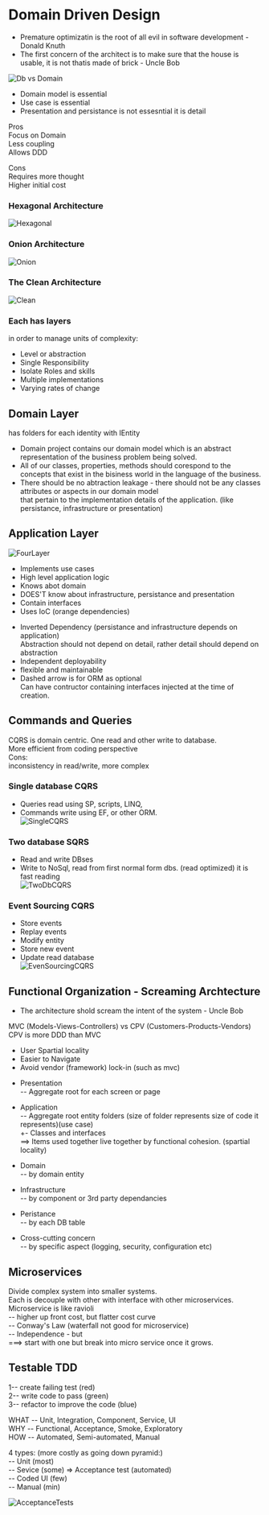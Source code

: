 # Domain Driven Design 

* Premature optimizatin is the root of all evil in software development - Donald Knuth
* The first concern of the architect is to make sure that the house is usable, it is not thatis made of brick - Uncle Bob

![Db vs Domain](https://github.com/miticv/miticv.github.io/raw/master/Images/DbVsDomain.png)

- Domain model is essential   
- Use case is essential    
- Presentation and persistance is not essesntial it is detail    

Pros    
Focus on Domain    
Less coupling    
Allows DDD    

Cons    
Requires more thought    
Higher initial cost    


### Hexagonal Architecture
![Hexagonal](https://github.com/miticv/miticv.github.io/raw/master/Images/Hexagonal.png)
### Onion Architecture
![Onion](https://github.com/miticv/miticv.github.io/raw/master/Images/Onion.png)
### The Clean Architecture
![Clean](https://github.com/miticv/miticv.github.io/raw/master/Images/Clean.png)
### Each has layers
in order to manage units of complexity:
- Level or abstraction    
- Single Responsibility    
- Isolate Roles and skills    
- Multiple implementations    
- Varying rates of change    

## Domain Layer
has folders for each identity with IEntity    
* Domain project contains our domain model which is an abstract representation of the business problem being solved.    
* All of our classes, properties, methods should corespond to the concepts that exist in the bisiness world in the language of the business.    
* There should be no abtraction leakage - there should not be any classes attributes or aspects in our domain model     
that pertain to the implementation details of the application. (like persistance, infrastructure or presentation)

## Application Layer
![FourLayer](https://github.com/miticv/miticv.github.io/raw/master/Images/FourLayer.png)
* Implements use cases    
* High level application logic    
* Knows abot domain    
* DOES'T know about infrastructure, persistance and presentation    
* Contain interfaces    
* Uses IoC (orange dependencies)    
- Inverted Dependency (persistance and infrastructure depends on application)    
Abstraction should not depend on detail, rather detail should depend on abstraction    
- Independent deployability    
- flexible and maintainable    
- Dashed arrow is for ORM as optional    
Can have contructor containing interfaces injected at the time of creation.    


## Commands and Queries
CQRS is domain centric. One read and other write to database.    
More efficient from coding perspective    
Cons:    
inconsistency in read/write, more complex    


### Single database CQRS
- Queries read using SP, scripts, LINQ,     
- Commands write using EF, or other ORM.    
![SingleCQRS](https://github.com/miticv/miticv.github.io/raw/master/Images/SingleCQRS.png)

### Two database SQRS
- Read and write DBses    
- Write to NoSql, read from first normal form dbs. (read optimized) it is fast reading    
![TwoDbCQRS](https://github.com/miticv/miticv.github.io/raw/master/Images/TwoDbCQRS.png)

### Event Sourcing CQRS
- Store events    
- Replay events    
- Modify entity    
- Store new event    
- Update read database    
![EvenSourcingCQRS](https://github.com/miticv/miticv.github.io/raw/master/Images/EvenSourcingCQRS.png)

## Functional Organization -  Screaming Archtecture

- The architecture shold scream the intent of the system - Uncle Bob    

MVC (Models-Views-Controllers) vs CPV (Customers-Products-Vendors)
CPV is more DDD than MVC
- User Spartial locality    
- Easier to Navigate    
- Avoid vendor (framework) lock-in (such as mvc)    

* Presentation    
-- Aggregate root for each screen or page    

* Application    
-- Aggregate root entity folders (size of folder represents size of code it represents)(use case)    
+- Classes and interfaces    
==> Items used together live together by functional cohesion. (spartial locality)    
* Domain    
-- by domain entity    
* Infrastructure    
-- by component or 3rd party dependancies    
* Peristance    
-- by each DB table    
* Cross-cutting concern    
-- by specific aspect (logging, security, configuration etc)    

## Microservices    
Divide complex system into smaller systems.    
Each is decouple with other with interface with other microservices.    
Microservice is like ravioli    
-- higher up front cost, but flatter cost curve    
-- Conway's Law (waterfall not good for microservice)    
-- Independence - but    
===>  start with one but break into micro service once it grows.    


## Testable TDD

1-- create failing test (red)       
2-- write code to pass (green)       
3-- refactor to improve the code (blue)       

WHAT -- Unit, Integration, Component, Service, UI      
WHY -- Functional, Acceptance, Smoke, Exploratory    
HOW -- Automated, Semi-automated, Manual    

4 types: (more costly as going down pyramid:)    
-- Unit (most)    
-- Sevice (some)  => Acceptance test (automated)    
-- Coded UI (few)    
-- Manual (min)    
    
![AcceptanceTests](https://github.com/miticv/miticv.github.io/raw/master/Images/AcceptanceTests.png)



